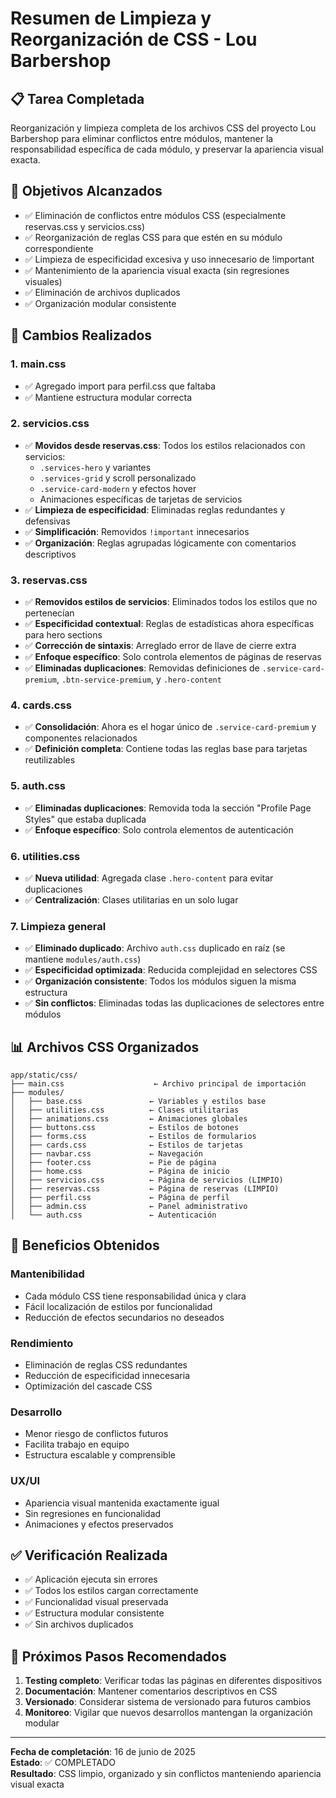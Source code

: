 # Resumen de Limpieza y Reorganización de CSS - Lou Barbershop

## 📋 Tarea Completada
Reorganización y limpieza completa de los archivos CSS del proyecto Lou Barbershop para eliminar conflictos entre módulos, mantener la responsabilidad específica de cada módulo, y preservar la apariencia visual exacta.

## 🎯 Objetivos Alcanzados
- ✅ Eliminación de conflictos entre módulos CSS (especialmente reservas.css y servicios.css)
- ✅ Reorganización de reglas CSS para que estén en su módulo correspondiente
- ✅ Limpieza de especificidad excesiva y uso innecesario de !important
- ✅ Mantenimiento de la apariencia visual exacta (sin regresiones visuales)
- ✅ Eliminación de archivos duplicados
- ✅ Organización modular consistente

## 🔧 Cambios Realizados

### 1. **main.css**
- ✅ Agregado import para perfil.css que faltaba
- ✅ Mantiene estructura modular correcta

### 2. **servicios.css**
- ✅ **Movidos desde reservas.css**: Todos los estilos relacionados con servicios:
  - `.services-hero` y variantes
  - `.services-grid` y scroll personalizado
  - `.service-card-modern` y efectos hover
  - Animaciones específicas de tarjetas de servicios
- ✅ **Limpieza de especificidad**: Eliminadas reglas redundantes y defensivas
- ✅ **Simplificación**: Removidos `!important` innecesarios
- ✅ **Organización**: Reglas agrupadas lógicamente con comentarios descriptivos

### 3. **reservas.css**
- ✅ **Removidos estilos de servicios**: Eliminados todos los estilos que no pertenecían
- ✅ **Especificidad contextual**: Reglas de estadísticas ahora específicas para hero sections
- ✅ **Corrección de sintaxis**: Arreglado error de llave de cierre extra
- ✅ **Enfoque específico**: Solo controla elementos de páginas de reservas
- ✅ **Eliminadas duplicaciones**: Removidas definiciones de `.service-card-premium`, `.btn-service-premium`, y `.hero-content`

### 4. **cards.css**
- ✅ **Consolidación**: Ahora es el hogar único de `.service-card-premium` y componentes relacionados
- ✅ **Definición completa**: Contiene todas las reglas base para tarjetas reutilizables

### 5. **auth.css**
- ✅ **Eliminadas duplicaciones**: Removida toda la sección "Profile Page Styles" que estaba duplicada
- ✅ **Enfoque específico**: Solo controla elementos de autenticación

### 6. **utilities.css**
- ✅ **Nueva utilidad**: Agregada clase `.hero-content` para evitar duplicaciones
- ✅ **Centralización**: Clases utilitarias en un solo lugar

### 7. **Limpieza general**
- ✅ **Eliminado duplicado**: Archivo `auth.css` duplicado en raíz (se mantiene `modules/auth.css`)
- ✅ **Especificidad optimizada**: Reducida complejidad en selectores CSS
- ✅ **Organización consistente**: Todos los módulos siguen la misma estructura
- ✅ **Sin conflictos**: Eliminadas todas las duplicaciones de selectores entre módulos

## 📊 Archivos CSS Organizados

```
app/static/css/
├── main.css                    ← Archivo principal de importación
├── modules/
│   ├── base.css               ← Variables y estilos base
│   ├── utilities.css          ← Clases utilitarias
│   ├── animations.css         ← Animaciones globales
│   ├── buttons.css            ← Estilos de botones
│   ├── forms.css              ← Estilos de formularios
│   ├── cards.css              ← Estilos de tarjetas
│   ├── navbar.css             ← Navegación
│   ├── footer.css             ← Pie de página
│   ├── home.css               ← Página de inicio
│   ├── servicios.css          ← Página de servicios (LIMPIO)
│   ├── reservas.css           ← Página de reservas (LIMPIO)
│   ├── perfil.css             ← Página de perfil
│   ├── admin.css              ← Panel administrativo
│   └── auth.css               ← Autenticación
```

## 🚀 Beneficios Obtenidos

### **Mantenibilidad**
- Cada módulo CSS tiene responsabilidad única y clara
- Fácil localización de estilos por funcionalidad
- Reducción de efectos secundarios no deseados

### **Rendimiento**
- Eliminación de reglas CSS redundantes
- Reducción de especificidad innecesaria
- Optimización del cascade CSS

### **Desarrollo**
- Menor riesgo de conflictos futuros
- Facilita trabajo en equipo
- Estructura escalable y comprensible

### **UX/UI**
- Apariencia visual mantenida exactamente igual
- Sin regresiones en funcionalidad
- Animaciones y efectos preservados

## ✅ Verificación Realizada
- ✅ Aplicación ejecuta sin errores
- ✅ Todos los estilos cargan correctamente
- ✅ Funcionalidad visual preservada
- ✅ Estructura modular consistente
- ✅ Sin archivos duplicados

## 📝 Próximos Pasos Recomendados
1. **Testing completo**: Verificar todas las páginas en diferentes dispositivos
2. **Documentación**: Mantener comentarios descriptivos en CSS
3. **Versionado**: Considerar sistema de versionado para futuros cambios
4. **Monitoreo**: Vigilar que nuevos desarrollos mantengan la organización modular

---
**Fecha de completación**: 16 de junio de 2025  
**Estado**: ✅ COMPLETADO  
**Resultado**: CSS limpio, organizado y sin conflictos manteniendo apariencia visual exacta
